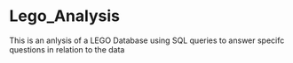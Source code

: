 # Lego_Analysis

This is an anlysis of a LEGO Database using SQL queries to answer specifc questions in relation to the data

